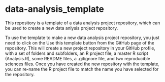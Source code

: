 # data-analysis_template

 This repository is a template of a data analysis project repository, which can be used to create a new data anlysis project repository.
 
 To use the template to make a new data analysis project repository, you just need to click on the Use this template button from the GitHub page of the repository.
 This will create a new project repository in your GitHub profile, with a set of folders and subfolders, an R project file, a master R script (Analysis.R), some README 
 files, a .gitignore file, and two reproducible sciences files.
 Once you have created the new repository with the template, you can re-name the R project file to match the name you have selected for the repository.
